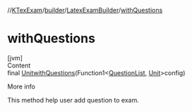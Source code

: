 //[KTexExam](../../../index.md)/[builder](../index.md)/[LatexExamBuilder](index.md)/[withQuestions](with-questions.md)



# withQuestions  
[jvm]  
Content  
final [Unit](https://kotlinlang.org/api/latest/jvm/stdlib/kotlin/-unit/index.html)[withQuestions](with-questions.md)(Function1<[QuestionList](../-question-list/index.md), [Unit](https://kotlinlang.org/api/latest/jvm/stdlib/kotlin/-unit/index.html)>config)  
  
More info  


This method help user add question to exam.

  




